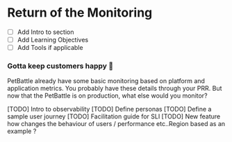 # Return of the Monitoring

- [ ] Add Intro to section
- [ ] Add Learning Objectives
- [ ] Add Tools if applicable

### Gotta keep customers happy 🥰
PetBattle already have some basic monitoring based on platform and application metrics. You probably have these details through your PRR. But now that the PetBattle is on production, what else would you monitor?  

[TODO] Intro to observability
[TODO] Define personas
[TODO] Define a sample user journey
[TODO] Facilitation guide for SLI
[TODO] New feature how changes the behaviour of users / performance etc..Region based as an example ?
